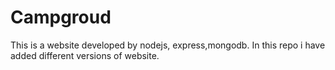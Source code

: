 # Campgroud
This is a website developed by nodejs, express,mongodb. In this repo i have added different versions of website.
